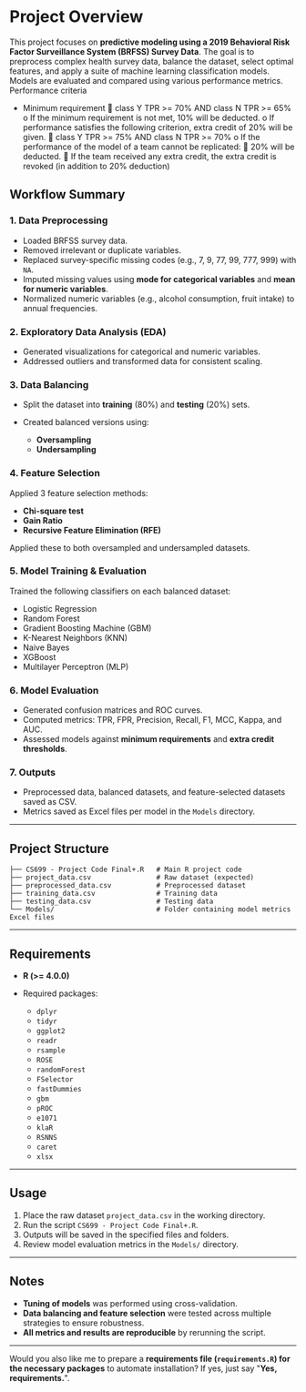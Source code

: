 # Project Overview

This project focuses on **predictive modeling using a 2019 Behavioral Risk Factor Surveillance System (BRFSS) Survey Data**. The goal is to preprocess complex health survey data, balance the dataset, select optimal features, and apply a suite of machine learning classification models. Models are evaluated and compared using various performance metrics.
Performance criteria
* Minimum requirement
 class Y TPR >= 70% AND class N TPR >= 65%
o If the minimum requirement is not met, 10% will be deducted.
o If performance satisfies the following criterion, extra credit of 20% will be given.
 class Y TPR >= 75% AND class N TPR >= 70%
o If the performance of the model of a team cannot be replicated:
 20% will be deducted.
 If the team received any extra credit, the extra credit is revoked (in addition
to 20% deduction) 

## Workflow Summary

### 1. Data Preprocessing

* Loaded BRFSS survey data.
* Removed irrelevant or duplicate variables.
* Replaced survey-specific missing codes (e.g., 7, 9, 77, 99, 777, 999) with `NA`.
* Imputed missing values using **mode for categorical variables** and **mean for numeric variables**.
* Normalized numeric variables (e.g., alcohol consumption, fruit intake) to annual frequencies.

### 2. Exploratory Data Analysis (EDA)

* Generated visualizations for categorical and numeric variables.
* Addressed outliers and transformed data for consistent scaling.

### 3. Data Balancing

* Split the dataset into **training** (80%) and **testing** (20%) sets.
* Created balanced versions using:

  * **Oversampling**
  * **Undersampling**

### 4. Feature Selection

Applied 3 feature selection methods:

* **Chi-square test**
* **Gain Ratio**
* **Recursive Feature Elimination (RFE)**

Applied these to both oversampled and undersampled datasets.

### 5. Model Training & Evaluation

Trained the following classifiers on each balanced dataset:

* Logistic Regression
* Random Forest
* Gradient Boosting Machine (GBM)
* K-Nearest Neighbors (KNN)
* Naive Bayes
* XGBoost
* Multilayer Perceptron (MLP)

### 6. Model Evaluation

* Generated confusion matrices and ROC curves.
* Computed metrics: TPR, FPR, Precision, Recall, F1, MCC, Kappa, and AUC.
* Assessed models against **minimum requirements** and **extra credit thresholds**.

### 7. Outputs

* Preprocessed data, balanced datasets, and feature-selected datasets saved as CSV.
* Metrics saved as Excel files per model in the `Models` directory.

---

## Project Structure

```
├── CS699 - Project Code Final+.R   # Main R project code
├── project_data.csv                # Raw dataset (expected)
├── preprocessed_data.csv           # Preprocessed dataset
├── training_data.csv               # Training data
├── testing_data.csv                # Testing data
└── Models/                         # Folder containing model metrics Excel files
```

---

## Requirements

* **R (>= 4.0.0)**
* Required packages:

  * `dplyr`
  * `tidyr`
  * `ggplot2`
  * `readr`
  * `rsample`
  * `ROSE`
  * `randomForest`
  * `FSelector`
  * `fastDummies`
  * `gbm`
  * `pROC`
  * `e1071`
  * `klaR`
  * `RSNNS`
  * `caret`
  * `xlsx`

---

## Usage

1. Place the raw dataset `project_data.csv` in the working directory.
2. Run the script `CS699 - Project Code Final+.R`.
3. Outputs will be saved in the specified files and folders.
4. Review model evaluation metrics in the `Models/` directory.

---

## Notes

* **Tuning of models** was performed using cross-validation.
* **Data balancing and feature selection** were tested across multiple strategies to ensure robustness.
* **All metrics and results are reproducible** by rerunning the script.

---

Would you also like me to prepare a **requirements file (`requirements.R`) for the necessary packages** to automate installation?
If yes, just say "**Yes, requirements.**".
